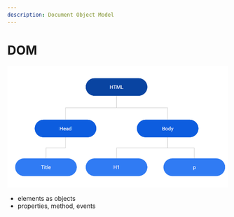 ```yaml
---
description: Document Object Model
---
```


# DOM

![](<../../.gitbook/assets/image (1) (1) (1).png>)

* elements as objects
* properties, method, events

